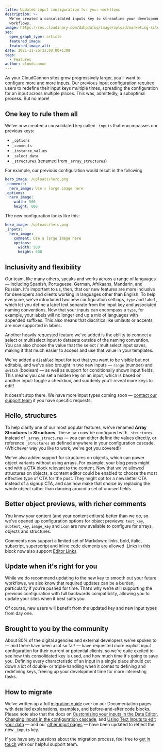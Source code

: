 ```yaml
---
title: Updated input configuration for your workflows
description: >-
  We’ve created a consolidated inputs key to streamline your development
  workflows.
image: https://res.cloudinary.com/dahpdufoq/image/upload/marketing-site/blog/uploads/inputs-hero-2.jpg
seo:
  open_graph_type: article
  featured_image:
  featured_image_alt:
date: 2021-11-26T12:00:00+1300
tags:
  - Features
author: cloudcannon
---
```

As your CloudCannon sites grow progressively larger, you’ll want to configure more and more inputs. Our previous input configuration required users to redefine their input keys multiple times, spreading the configuration for an input across multiple places. This was, admittedly, a suboptimal process. But no more\!

## One key to rule them all

We’ve now created a consolidated key called `_inputs` that encompasses our previous keys:

* `_options`
* `_comments`
* `_instance_values`
* `_select_data`
* `_structures` (renamed from `_array_structures`)

For example, our previous configuration would result in the following:

```yaml
hero_image: /uploads/hero.png
_comments:
  hero_image: Use a large image here
_options:
  hero_image:
    width: 500
    height: 600
```

The new configuration looks like this:

```yaml
hero_image: /uploads/hero.png
_inputs:
  hero_image:
    comment: Use a large image here
    options:
      width: 500
      height: 600
```

## Inclusivity and flexibility

Our team, like many others, speaks and works across a range of languages — including Spanish, Portuguese, German, Afrikaans, Mandarin, and Russian. It's important to us, then, that our new features are more inclusive for developers and clients working in languages other than English. To help everyone, we've introduced two new configuration settings, `type` and `label`, which let you define a label text separate from the input key and associated naming conventions. Now that your inputs can encompass a `type`, for example, your labels will no longer end up a mix of languages with appended suffixes. This also means that diacritics like umlauts or accents are now supported in labels.

Another heavily requested feature we've added is the ability to connect a select or multiselect input to datasets outside of the naming convention. You can also choose the value that the select / multiselect input saves, making it that much easier to access and use that value in your templates.

We've added a `disabled` input for text that you want to be visible but not editable, and we've also brought in two new inputs — `range` (number) and `switch` (boolean) — as well as support for conditionally shown input fields. This means you can set a hidden key on an input, which is based on another input: toggle a checkbox, and suddenly you'll reveal more keys to edit\!

It doesn't stop there. We have more input types coming soon — [contact our support team](https://cloudcannon.com/documentation/support/) if you have specific requests.

## Hello, structures

To help clarify one of our most popular features, we've renamed **Array Structures** to **Structures.** These can now be configured with `_structures` instead of `_array_structures` — you can either define the values directly, or reference `_structures` as defined anywhere in your configuration cascade. (Whichever way you like to work, we've got you covered\!)

We’ve also added support for structures on objects, which can power object variants without using arrays. For example, your blog posts might end with a CTA block relevant to the content. Now that we’ve allowed structures on objects, a content editor could be enabled to choose the most effective type of CTA for the post. They might opt for a newsletter CTA instead of a signup CTA, and can now make that choice by replacing the whole object rather than dancing around a set of unused fields.

## Better object previews, with richer comments

You know your content (and your content editors) better than we do, so we've opened up configuration options for object previews: `text_key`, `subtext_key`, `image_key` and `icon` are now available to configure for arrays, objects and structures.

Comments now support a limited set of Markdown: links, bold, italic, subscript, superscript and inline code elements are allowed. Links in this block now also support [Editor Links](https://cloudcannon.com/documentation/articles/extending-in-app-navigation-with-editor-links/).

## Update when it's right for you

While we do recommend updating to the new key to smooth out your future workflows, we also know that required updates can be a burden, particularly if you’re pushed for time. That’s why we’re still supporting the previous configuration with full backwards compatibility, allowing you to update your sites when it best suits you.

Of course, new users will benefit from the updated key and new input types from day one.

## Brought to you by the community

About 80% of the digital agencies and external developers we’ve spoken to — and there have been a lot so far\! — have requested more explicit input configuration for their current or potential clients, so we’re quite excited to see how this consolidated key is used, and how much time it's going to save you. Defining every characteristic of an input in a single place should cut down a lot of double- or triple-handling when it comes to defining and redefining keys, freeing up your development time for more interesting tasks.

## How to migrate

We’ve written up a full [migration guide](https://cloudcannon.com/documentation/articles/migrating-to-input-configuration/) over on our Documentation pages with detailed explanations, examples, and before-and-after code blocks. Please note also that the docs on [Customizing your inputs in the Data Editor](https://cloudcannon.com/documentation/articles/how-to-choose-what-input-is-used-in-the-data-editor/), [Changing inputs in the configuration cascade](https://cloudcannon.com/documentation/articles/using-the-configuration-cascade/), and [Using Text Inputs to edit your data](https://cloudcannon.com/documentation/articles/using-text-inputs-to-edit-your-data/) — and our [other input pages](https://cloudcannon.com/search/?b=Documentation&amp;q=inputs) — have been updated to reflect the new `_inputs` key.

If you have any questions about the migration process, feel free to [get in touch](https://cloudcannon.com/documentation/support/) with our helpful support team.
